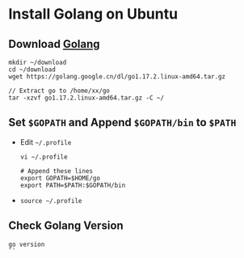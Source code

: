 # Install Golang on Ubuntu

## Download [Golang](https://golang.google.cn/dl/)

```
mkdir ~/download
cd ~/download
wget https://golang.google.cn/dl/go1.17.2.linux-amd64.tar.gz

// Extract go to /home/xx/go
tar -xzvf go1.17.2.linux-amd64.tar.gz -C ~/
```

## Set `$GOPATH` and Append `$GOPATH/bin` to `$PATH`
* Edit `~/.profile`

  ```
  vi ~/.profile
  ```

  ```
  # Append these lines
  export GOPATH=$HOME/go
  export PATH=$PATH:$GOPATH/bin
  ```

* `source ~/.profile`

## Check Golang Version

```
go version
``


